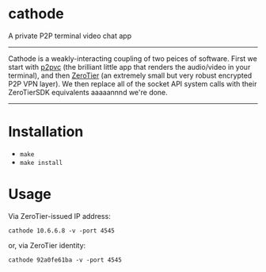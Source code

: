 # cathode
A private P2P terminal video chat app

***
Cathode is a weakly-interacting coupling of two peices of software. First we start with [p2pvc](https://github.com/mofarrell/p2pvc) (the brilliant little app that renders the audio/video in your terminal), and then [ZeroTier](https://github.com/zerotier) (an extremely small but very robust encrypted P2P VPN layer). We then replace all of the socket API system calls with their ZeroTierSDK equivalents aaaaannnd we're done.

***

# Installation

- `make`
- `make install`

# Usage

Via ZeroTier-issued IP address:

`cathode 10.6.6.8 -v -port 4545`

or, via ZeroTier identity:

`cathode 92a0fe61ba -v -port 4545`
